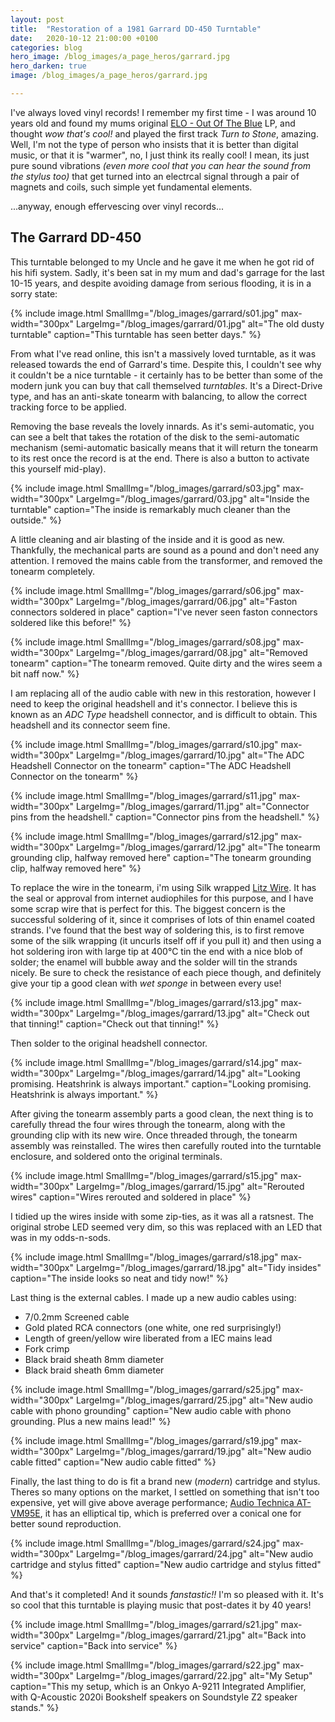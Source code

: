 ```yaml
---
layout: post
title:  "Restoration of a 1981 Garrard DD-450 Turntable"
date:   2020-10-12 21:00:00 +0100
categories: blog
hero_image: /blog_images/a_page_heros/garrard.jpg
hero_darken: true
image: /blog_images/a_page_heros/garrard.jpg

---
```


I've always loved vinyl records! I remember my first time - I was around 10 years old and found my mums original [ELO - Out Of The Blue](https://en.wikipedia.org/wiki/Out_of_the_Blue_(Electric_Light_Orchestra_album)) LP, and thought *wow that's cool!* and played the first track *Turn to Stone*, amazing. Well, I'm not the type of person who insists that it is better than digital music, or that it is "warmer", no, I just think its really cool! I mean, its just pure sound vibrations *(even more cool that you can hear the sound from the stylus too)* that get turned into an electrcal signal through a pair of magnets and coils, such simple yet fundamental elements. 

...anyway, enough effervescing over vinyl records...

The Garrard DD-450
------------------
This turntable belonged to my Uncle and he gave it me when he got rid of his hifi system. Sadly, it's been sat in my mum and dad's garrage for the last 10-15 years, and despite avoiding damage from serious flooding, it is in a sorry state:

{% include image.html 
SmallImg="/blog_images/garrard/s01.jpg" max-width="300px" 
LargeImg="/blog_images/garrard/01.jpg" 
alt="The old dusty turntable"
caption="This turntable has seen better days." 
%}

From what I've read online, this isn't a massively loved turntable, as it was released towards the end of Garrard's time. Despite this, I couldn't see why it couldn't be a nice turntable - it certainly has to be better than some of the modern junk you can buy that call themselved *turntables*. It's a Direct-Drive type, and has an anti-skate tonearm with balancing, to allow the correct tracking force to be applied.

Removing the base reveals the lovely innards. As it's semi-automatic, you can see a belt that takes the rotation of the disk to the semi-automatic  mechanism (semi-automatic basically means that it will return the tonearm to its rest once the record is at the end. There is also a button to activate this yourself mid-play).

{% include image.html 
SmallImg="/blog_images/garrard/s03.jpg" max-width="300px" 
LargeImg="/blog_images/garrard/03.jpg" 
alt="Inside the turntable"
caption="The inside is remarkably much cleaner than the outside." 
%}

A little cleaning and air blasting of the inside and it is good as new. Thankfully, the mechanical parts are sound as a pound and don't need any attention. I removed the mains cable from the transformer, and removed the tonearm completely.

{% include image.html 
SmallImg="/blog_images/garrard/s06.jpg" max-width="300px" 
LargeImg="/blog_images/garrard/06.jpg" 
alt="Faston connectors soldered in place"
caption="I've never seen faston connectors soldered like this before!" 
%}

{% include image.html 
SmallImg="/blog_images/garrard/s08.jpg" max-width="300px" 
LargeImg="/blog_images/garrard/08.jpg" 
alt="Removed tonearm"
caption="The tonearm removed. Quite dirty and the wires seem a bit naff now." 
%}

I am replacing all of the audio cable with new in this restoration, however I need to keep the original headshell and it's connector. I believe this is known as an *ADC Type* headshell connector, and is difficult to obtain. This headshell and its connector seem fine.

{% include image.html 
SmallImg="/blog_images/garrard/s10.jpg" max-width="300px" 
LargeImg="/blog_images/garrard/10.jpg" 
alt="The ADC Headshell Connector on the tonearm"
caption="The ADC Headshell Connector on the tonearm" 
%}

{% include image.html 
SmallImg="/blog_images/garrard/s11.jpg" max-width="300px" 
LargeImg="/blog_images/garrard/11.jpg" 
alt="Connector pins from the headshell."
caption="Connector pins from the headshell." 
%}

{% include image.html 
SmallImg="/blog_images/garrard/s12.jpg" max-width="300px" 
LargeImg="/blog_images/garrard/12.jpg" 
alt="The tonearm grounding clip, halfway removed here"
caption="The tonearm grounding clip, halfway removed here" 
%}

To replace the wire in the tonearm, i'm using Silk wrapped [Litz Wire](https://en.wikipedia.org/wiki/Litz_wire). It has the seal or approval from internet audiophiles for this purpose, and I have some scrap wire that is perfect for this. The biggest concern is the successful soldering of it, since it comprises of lots of thin enamel coated strands. I've found that the best way of soldering this, is to first remove some of the silk wrapping (it uncurls itself off if you pull it) and then using a hot soldering iron with large tip at 400°C tin the end with a nice blob of solder; the enamel will bubble away and the solder will tin the strands nicely. Be sure to check the resistance of each piece though, and definitely give your tip a good clean with *wet sponge* in between every use!

{% include image.html 
SmallImg="/blog_images/garrard/s13.jpg" max-width="300px" 
LargeImg="/blog_images/garrard/13.jpg" 
alt="Check out that tinning!"
caption="Check out that tinning!" 
%}

Then solder to the original headshell connector.

{% include image.html 
SmallImg="/blog_images/garrard/s14.jpg" max-width="300px" 
LargeImg="/blog_images/garrard/14.jpg" 
alt="Looking promising. Heatshrink is always important."
caption="Looking promising. Heatshrink is always important." 
%}

After giving the tonearm assembly parts a good clean, the next thing is to carefully thread the four wires through the tonearm, along with the grounding clip with its new wire. Once threaded through, the tonearm assembly was reinstalled. The wires then carefully routed into the turntable enclosure, and soldered onto the original terminals.

{% include image.html 
SmallImg="/blog_images/garrard/s15.jpg" max-width="300px" 
LargeImg="/blog_images/garrard/15.jpg" 
alt="Rerouted wires"
caption="Wires rerouted and soldered in place" 
%}

I tidied up the wires inside with some zip-ties, as it was all a ratsnest. The original strobe LED seemed very dim, so this was replaced with an LED that was in my odds-n-sods. 

{% include image.html 
SmallImg="/blog_images/garrard/s18.jpg" max-width="300px" 
LargeImg="/blog_images/garrard/18.jpg" 
alt="Tidy insides"
caption="The inside looks so neat and tidy now!" 
%}

Last thing is the external cables. I made up a new audio cables using:
- 7/0.2mm Screened cable
- Gold plated RCA connectors (one white, one red surprisingly!)
- Length of green/yellow wire liberated from a IEC mains lead
- Fork crimp
- Black braid sheath 8mm diameter
- Black braid sheath 6mm diameter

{% include image.html 
SmallImg="/blog_images/garrard/s25.jpg" max-width="300px" 
LargeImg="/blog_images/garrard/25.jpg" 
alt="New audio cable with phono grounding"
caption="New audio cable with phono grounding. Plus a new mains lead!" 
%}

{% include image.html 
SmallImg="/blog_images/garrard/s19.jpg" max-width="300px" 
LargeImg="/blog_images/garrard/19.jpg" 
alt="New audio cable fitted"
caption="New audio cable fitted" 
%}

Finally, the last thing to do is fit a brand new (*modern*) cartridge and stylus. Theres so many options on the market, I settled on something that isn't too expensive, yet will give above average performance; [Audio Technica AT-VM95E](https://amzn.to/2SP1DCs), it has an elliptical tip, which is preferred over a conical one for better sound reproduction.

{% include image.html 
SmallImg="/blog_images/garrard/s24.jpg" max-width="300px" 
LargeImg="/blog_images/garrard/24.jpg" 
alt="New audio cartridge and stylus fitted"
caption="New audio cartridge and stylus fitted" 
%}

And that's it completed! And it sounds *fanstastic!!* I'm so pleased with it. It's so cool that this turntable is playing music that post-dates it by 40 years!

{% include image.html 
SmallImg="/blog_images/garrard/s21.jpg" max-width="300px" 
LargeImg="/blog_images/garrard/21.jpg" 
alt="Back into service"
caption="Back into service" 
%}

{% include image.html 
SmallImg="/blog_images/garrard/s22.jpg" max-width="300px" 
LargeImg="/blog_images/garrard/22.jpg" 
alt="My Setup"
caption="This my setup, which is an Onkyo A-9211 Integrated Amplifier, with Q-Acoustic 2020i Bookshelf speakers on Soundstyle Z2 speaker stands." 
%}




